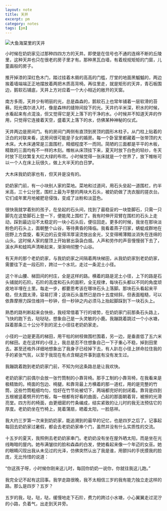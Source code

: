 ```yaml
---
layout: note
title: 天井
excerpt: pm
category: notes
tags: [pm]
---
```






![大鱼海棠里的天井](https://img3.doubanio.com/view/note/large/public/p35531504.jpg)


小时候在奶奶家见过那种四四方方的天井。即使是在信号也不通的连绵不断的丘陵里，这种天井也只在很老的房子里才有。那种黑瓦白墙，有着规规矩矩的门窗，儿童画般的房子。<br/>
<br/>
推开掉漆的深红色木门，踏过挂着木屑的高高的门槛，厅堂的地面黑魆魆的，两边挨着墙端端正正地摆放着两把木质高背椅。再往里走，就是矩形的天井，青石板围边，鹅软石铺底，天井上方对应着一个大小相近的敞开的天窗。<br/>
<br/>
南方多雨，天井少有明丽的光，总是森森的，鹅软石上也常年铺着一层软滑的苔藓。阳光偶尔进入时，像是森林的缝隙间投下的光。天井约半米深，积水的时候，水看起来有点混浊，但又觉得它是天上落下的干净的水。小时候并不知道天井的作用，只觉得它连接着天空，盛着天上落下的水，仿佛某种神秘的仪式。<br/>
<br/>
天井两边是房间门。有的房间门两侧有直顶到房顶的圆形木柱子。从门柱上贴着的泛白的对联来看，这房间很可能是子女的婚房。每一个卧室里都藏着一张带顶的大木床。大木床通常是三面围栏，精细程度不一而同。简陋的三面都是平平的木板，精致的三面均有不一样的木刻。帷帐从床顶挂下来，夏天时放下白色的轻纱，冬天时放下花纹繁复大红大绿的布帘。小时候觉得一张床就是一个世界了，放下帷帐可以一个人在床上玩很久，做上大半天的白日梦。<br/>
<br/>
大木床我奶奶家也有，但天井是没有的。<br/>
<br/>
奶奶家门前，有一小块别人家的菜地。菜地和过道间，用石头垒起一道围栏，约半米高，三十公分宽，围栏上最为平整的两块大石头，被奶奶做了洗衣服的搓衣台。它们成年累月地被肥皂侵蚀，变成了淡粉和淡蓝色。<br/>
<br/>
很快我就学着别的孩子，在垒起的石头间，找到了最稳妥的一块垫脚石，只需一只脚先在这垫脚石上登一下，便能爬上围栏了。我有时伸开双臂在围栏的石头上走动，踩到最边沿不太稳定的一块小石头后，便往回走。更多的时候，我坐在那块淡粉色的石头上，面朝整个山谷，等待黄昏的降临。我看着燕子归家，蜻蜓成群地在田野上方盘旋，看天边的云变得浑厚滚烫放出金光，又变得稀薄黯淡消失在连绵的山头。这时候人家的屋顶上开始冒出袅袅白烟。人声和劳作的声音慢慢弱下去了，溪水声和蛙鸣声清晰起来，渐渐响彻整个山谷。<br/>
<br/>
有天井的那个老奶奶家，与我奶奶家之间隔着两块梯田，从我奶奶家到老奶奶家，需要往下走一段石阶，跨过一个水坑，走过一条泥土小径。<br/>
<br/>
这个半山腰、梯田间的村庄，全是这样的路。横着的路是泥土小径，上下的路是石头铺就的石阶。石阶的高度和石头的面积，全无规律，每块石头都以不同的角度顽皮地半埋在土里。每走一步，都要思考该在哪块石头上落脚。那块石头看起来平稳，但太圆太滑，容易打滑；这块石头虽然已是四十五度倾斜，但表面粗糙，可以依靠摩擦力踩住维持一秒钟，但一秒钟之内必须马上抬起脚踩到下一块石头上。<br/>
<br/>
熟悉的路判断起来会快些，我经常借着下行的坡势，在奶奶家门前那条石头路上，飞快的跑下去，哒哒哒，想象自己是一头灵敏的小鹿。我蹦跳着跳过一个小水塘，踩着那条三十公分不到的泥土小径往老奶奶家走。<br/>
<br/>
小径的一边是更高的梯田，用干枯的树枝做围栏围着，另一边，是垂直低了五六米的梯田。走在这样的小径上，我总是忍不住想象自己一下子重心不稳，掉到田里去。甚至还格外详细地想象出了我身子已经掉下去，有人趴在小径上拼命拉住我的手的紧张气氛，以至于我现在有点含糊这件事到底有没有发生过。<br/>
<br/>
我蹦跳着跑到老奶奶家门前，不知为何这条路总是让我欢快。<br/>
<br/>
老奶奶家门前偶尔会放一张竹筒制的小靠背椅。那手工制的小靠背椅，在我看来是极精致的。椅面的包边、椅腿，和靠背最上方横着的那一道杠，用的是完整的竹筒，这些竹筒粗细均匀，恰好在竹节处被切下，两端都完好的封闭着。靠背是四到五根被竖着劈开的竹板，每一根都有好看的曲面，凸起的那面朝着背，被擦的光滑亮堂。四方形的椅面，由更细密的竹条编成，结实紧致的让儿时的我无法预估它的厚度。老奶奶坐在竹椅上，晃着蒲扇，晒着太阳，一脸慈祥。<br/>
<br/>
我大约三岁第一次来到奶奶家，能追溯到的最早的记忆，也是四岁之后了。记事起每回去奶奶家过暑假，都会去老奶奶家串个门，虽然并没有什么实质性的交流。<br/>
<br/>
十五岁的夏天，我照例去老奶奶家串门。老奶奶没有坐在屋外晒太阳，而是坐在光线晦暗的屋内。她布满皱纹的脸和森森的白发，使她看起来像一个年迈的女巫。她的眼睛闪现出我从未见过的光泽，仿佛突然认出了我是谁，用颤抖的手抚摸我的脸庞，无比怜惜的说道：<br/>
<br/>
“你这孩子呀，小时候你刚来这儿时，每回你奶奶一说你，你就往我这儿跑。”<br/>
<br/>
我完全记不起有这回事。我学走路很晚，我不太相信三岁的我有能力独立走这样的路。那么是四岁？五岁？<br/>
<br/>
五岁的我，哒，哒，哒，缓慢地走下石阶，费力的跨过小水塘，小心翼翼走过泥泞的小路，负着气，出走到天井旁。<br/>
